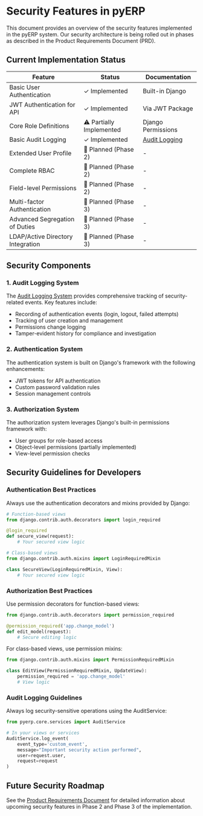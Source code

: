# Security Features in pyERP

This document provides an overview of the security features implemented in the pyERP system. Our security architecture is being rolled out in phases as described in the Product Requirements Document (PRD).

## Current Implementation Status

| Feature | Status | Documentation |
|---------|--------|---------------|
| Basic User Authentication | ✓ Implemented | Built-in Django |
| JWT Authentication for API | ✓ Implemented | Via JWT Package |
| Core Role Definitions | ⚠ Partially Implemented | Django Permissions |
| Basic Audit Logging | ✓ Implemented | [Audit Logging](audit_logging.md) |
| Extended User Profile | 🚧 Planned (Phase 2) | - |
| Complete RBAC | 🚧 Planned (Phase 2) | - |
| Field-level Permissions | 🚧 Planned (Phase 2) | - |
| Multi-factor Authentication | 🚧 Planned (Phase 3) | - |
| Advanced Segregation of Duties | 🚧 Planned (Phase 3) | - |
| LDAP/Active Directory Integration | 🚧 Planned (Phase 3) | - |

## Security Components

### 1. Audit Logging System

The [Audit Logging System](audit_logging.md) provides comprehensive tracking of security-related events. Key features include:

- Recording of authentication events (login, logout, failed attempts)
- Tracking of user creation and management
- Permissions change logging
- Tamper-evident history for compliance and investigation

### 2. Authentication System

The authentication system is built on Django's framework with the following enhancements:

- JWT tokens for API authentication
- Custom password validation rules
- Session management controls

### 3. Authorization System

The authorization system leverages Django's built-in permissions framework with:

- User groups for role-based access
- Object-level permissions (partially implemented)
- View-level permission checks

## Security Guidelines for Developers

### Authentication Best Practices

Always use the authentication decorators and mixins provided by Django:

```python
# Function-based views
from django.contrib.auth.decorators import login_required

@login_required
def secure_view(request):
    # Your secured view logic

# Class-based views
from django.contrib.auth.mixins import LoginRequiredMixin

class SecureView(LoginRequiredMixin, View):
    # Your secured view logic
```

### Authorization Best Practices

Use permission decorators for function-based views:

```python
from django.contrib.auth.decorators import permission_required

@permission_required('app.change_model')
def edit_model(request):
    # Secure editing logic
```

For class-based views, use permission mixins:

```python
from django.contrib.auth.mixins import PermissionRequiredMixin

class EditView(PermissionRequiredMixin, UpdateView):
    permission_required = 'app.change_model'
    # View logic
```

### Audit Logging Guidelines

Always log security-sensitive operations using the AuditService:

```python
from pyerp.core.services import AuditService

# In your views or services
AuditService.log_event(
    event_type='custom_event',
    message="Important security action performed",
    user=request.user,
    request=request
)
```

## Future Security Roadmap

See the [Product Requirements Document](../../.ai/prd.md) for detailed information about upcoming security features in Phase 2 and Phase 3 of the implementation.
